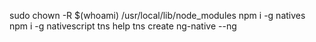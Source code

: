 sudo chown -R $(whoami) /usr/local/lib/node_modules
npm i -g natives
npm i -g nativescript
tns help
tns create ng-native --ng